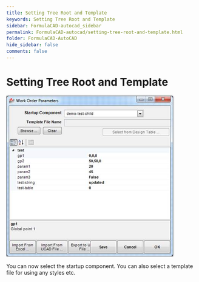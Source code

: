 ```yaml
---
title: Setting Tree Root and Template
keywords: Setting Tree Root and Template
sidebar: FormulaCAD-autocad_sidebar
permalink: FormulaCAD-autocad/setting-tree-root-and-template.html
folder: FormulaCAD-AutoCAD
hide_sidebar: false
comments: false
---
```

# Setting Tree Root and Template

![](/images/setting-tree-work-order.jpg)

You can now select the startup component. You can also select a template file for using any styles etc.
